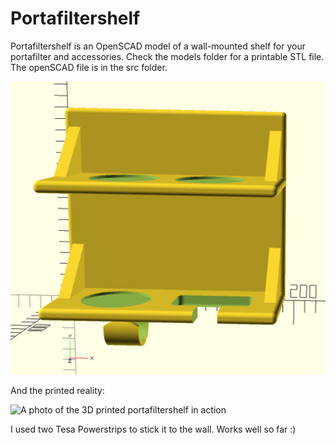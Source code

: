 # Portafiltershelf
Portafiltershelf is an OpenSCAD model of a wall-mounted shelf for your portafilter and accessories.
Check the models folder for a printable STL file. The openSCAD file is in the src folder. 

![A rendering of the portafiltershelf](images/rendering.png "A rendering of the portafiltershelf")

And the printed reality:

![A photo of the 3D printed portafiltershelf in action](images/portafiltershelf-photo.png "A photo of the portafiltershelf in action")

I used two Tesa Powerstrips to stick it to the wall. Works well so far :)
